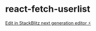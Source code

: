 # react-fetch-userlist

[Edit in StackBlitz next generation editor ⚡️](https://stackblitz.com/~/github.com/starvikas1988/react-fetch-userlist)